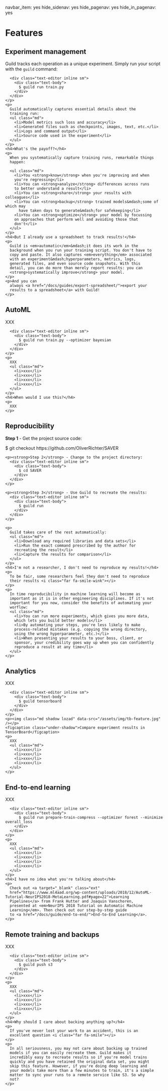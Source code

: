 navbar_item: yes
hide_sidenav: yes
hide_pagenav: yes
hide_in_pagenav: yes

# Features

## Experiment management

<div class="row feature-focus">
  <div class="col-md-2 col-sm-2 icon">
    <i class="far fa-box-check feature-icon"></i>
  </div>
  <div class="col-md-10 col-sm-10 detail">
    <p>
      Guild tracks each operation as a unique experiment. Simply run
      your script with the <code>guild</code> command:

      <div class="text-editor inline sm">
        <div class="text-body">
          $ guild run train.py
        </div>
      </div>
    </p>
    <p>
      Guild automatically captures essential details about the
      training run:
      <ul class="md">
        <li>Model metrics such loss and accuracy</li>
        <li>Generated files such as checkpoints, images, text, etc.</li>
        <li>Logs and command output</li>
        <li>Source code used in the experiment</li>
      </ul>
    </p>
    <h4>What's the payoff?</h4>
    <p>
      When you systematically capture training runs, remarkable things
      happen:

      <ul class="md">
        <li>You <strong>know</strong> when you're improving and when
        you're regressing</li>
        <li>You can <strong>analyze</strong> differences across runs
        to better understand a result</li>
        <li>You can <strong>share</strong> your results with colleagues</li>
        <li>You can <strong>backup</strong> trained models&mdash;some of which may
          have taken days to generate&mdash;for safekeeping</li>
        <li>You can <strong>optimize</strong> your model by focussing
        on approaches that perform well and avoiding those that
        don't</li>
      </ul>
    </p>
    <h4>But I already use a spreadsheet to track results!</h4>
    <p>
      Guild is <em>automatic</em>&mdash;it does its work in the
      background when you run your training script. You don't have to
      copy and paste. It also captures <em>everything</em> associated
      with an experiment&mdash;hyperparameters, metrics, logs,
      generated files, and even source code snapshots. With this
      detail, you can do more than merely report results: you can
      <strong>systematically improve</strong> your model.
    </p>
    <p>And you can
      always <a href="/docs/guides/export-spreadsheet/">export your
      results to a spreadsheet</a> with Guild!
    </p>
  </div>
</div>

## AutoML

<div class="row feature-focus">
  <div class="col-md-2 col-sm-2 icon">
    <i class="far fa-bullseye-arrow feature-icon"></i>
  </div>
  <div class="col-md-10 col-sm-10 detail">
    <p>
      XXX

      <div class="text-editor inline sm">
        <div class="text-body">
          $ guild run train.py --optimizer bayesian
        </div>
      </div>
    </p>
    <p>
      XXX
      <ul class="md">
        <li>xxx</li>
        <li>xxx</li>
        <li>xxx</li>
        <li>xxx</li>
      </ul>
    </p>
    <h4>When would I use this?</h4>
    <p>
      XXX
    </p>
  </div>
</div>

## Reproducibility

<div class="row feature-focus">
  <div class="col-md-2 col-sm-2 icon">
    <i class="far fa-balance-scale feature-icon"></i>
  </div>
  <div class="col-md-10 col-sm-10 detail">
    <p>
    </p>
    <p><strong>Step 1</strong> - Get the project source code:
      <div class="text-editor inline sm">
        <div class="text-body">
          $ git checkout https://github.com/OliverRichter/SAVER
        </div>
      </div>
    </p>

    <p><strong>Step 2</strong> - Change to the project directory:
      <div class="text-editor inline sm">
        <div class="text-body">
          $ cd SAVER
        </div>
      </div>
    </p>

    <p><strong>Step 3</strong> - Use Guild to recreate the results:
      <div class="text-editor inline sm">
        <div class="text-body">
          $ guild run
        </div>
      </div>
    </p>

    <p>
      Guild takes care of the rest automatically:
      <ul class="md">
        <li>Download any required libraries and data sets</li>
        <li>Run the exact command prescribed by the author for
        recreating the result</li>
        <li>Capture the results for comparison</li>
      </ul>
    </p>
    <h4>I'm not a researcher, I don't need to reproduce my results!</h4>
    <p>
      To be fair, some researchers feel they don't need to reproduce
      their results <i class="far fa-smile-wink"></i>
    </p>
    <p>
      In time reproducibility in machine learning will become as
      important as it is in other engineering disciplines. If it's not
      important for you now, consider the benefits of automating your
      worflow:
      <ul class="md">
        <li>You can run more experiments, which gives you more data,
        which lets you build better models</li>
        <li>By automating your steps, you're less likely to make
        process-related mistakes (e.g. copying the wrong directory,
        using the wrong hyperparameter, etc.)</li>
        <li>When presenting your results to your boss, client, or
        sponsor, your credibility goes way up when you can confidently
        reproduce a result at any time</li>
      </ul>
    </p>
  </div>
</div>

## Analytics

<div class="row feature-focus">
  <div class="col-md-2 col-sm-2 icon">
    <i class="far fa-analytics feature-icon"></i>
  </div>
  <div class="col-md-10 col-sm-10 detail">
    <p>
      XXX

      <div class="text-editor inline sm">
        <div class="text-body">
          $ guild tensorboard
        </div>
      </div>
    </p>
    <p><img class="md shadow lozad" data-src="/assets/img/tb-feature.jpg" /></p>
    <figcaption class="under-shadow">Compare experiment results in TensorBoard</figcaption>
    <p>
      XXX
      <ul class="md">
        <li>xxx</li>
        <li>xxx</li>
        <li>xxx</li>
        <li>xxx</li>
      </ul>
    </p>
  </div>
</div>

## End-to-end learning

<div class="row feature-focus">
  <div class="col-md-2 col-sm-2 icon">
    <i class="far fa-route feature-icon"></i>
  </div>
  <div class="col-md-10 col-sm-10 detail">
    <p>
      XXX

      <div class="text-editor inline sm">
        <div class="text-body">
          $ guild run prepare-train-compress --optimizer forest --minimize overall_loss
        </div>
      </div>
    </p>
    <p>
      XXX
      <ul class="md">
        <li>xxx</li>
        <li>xxx</li>
        <li>xxx</li>
        <li>xxx</li>
      </ul>
    </p>
    <h4>I have no idea what you're talking about</h4>
    <p>
      Check out <a target="_blank" class="ext"
      href="https://www.ml4aad.org/wp-content/uploads/2018/12/AutoML-Tutorial-NeurIPS2018-MetaLearning.pdf#page=22">Learning
      Pipelines</a> from Frank Hutter and Joaquin Vanschoren,
      presented at <em>NeurIPS 2018 Tutorial on Automatic Machine
      Learning</em>. Then check out our step-by-step guide
      to <a href="/docs/guide/end-to-end/">End-to-End Learning</a>.
    </p>
  </div>
</div>

## Remote training and backups

<div class="row feature-focus">
  <div class="col-md-2 col-sm-2 icon">
    <i class="far fa-chart-network feature-icon"></i>
  </div>
  <div class="col-md-10 col-sm-10 detail">
    <p>
      XXX

      <div class="text-editor inline sm">
        <div class="text-body">
          $ guild push s3
        </div>
      </div>
    </p>
    <p>
      XXX
      <ul class="md">
        <li>xxx</li>
        <li>xxx</li>
        <li>xxx</li>
        <li>xxx</li>
      </ul>
    </p>
    <h4>Why should I care about backing anything up?</h4>
    <p>
      If you've never lost your work to an accident, this is an
      excellent question <i class="far fa-smile"></i>
    </p>
    <p>
      In all seriousness, you may not care about backing up trained
      models if you can easily recreate them. Guild makes it
      incredibly easy to recreate results so if you're model trains
      quickly and you have retained the original data set, you might
      skip this feature. However, if you're doing deep learning and
      your models take more than a few minutes to train, it's a simple
      matter to sync your runs to a remote service like S3. So why
      not?
    </p>
  </div>
</div>
